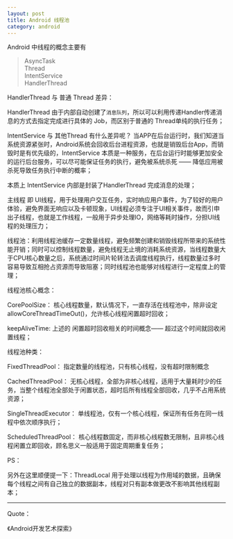 ```yaml
---
layout: post
title: Android 线程池
category: android
---
```



Android 中线程的概念主要有

> AsyncTask                  
> Thread                
> IntentService        
> HandlerThread            




HandlerThread 与 普通 Thread 差异：

HandlerThread 由于内部自动创建了`消息队列`，所以可以利用传递Handler传递消息的方式去指定完成进行具体的 Job，而区别于普通的 Thread单纯的执行任务；

IntentService 与 其他Thread 有什么差异呢？ 当APP在后台运行时，我们知道当系统资源紧张时，Android系统会回收后台进程资源，也就是销毁后台App，而销毁时是有优先级的，IntentService 本质是一种服务，在后台运行时能够更加安全的运行后台服务，可以尽可能保证任务的执行，避免被系统杀死 —— 降低应用被杀死导致任务执行中断的概率；

本质上 IntentService 内部是封装了HandlerThread 完成消息的处理；



主线程 即 UI线程，用于处理用户交互任务，实时响应用户事件，为了较好的用户体验，避免界面无响应以及卡顿现象，UI线程必须专注于UI相关事件，故而引申出子线程，也就是工作线程，一般用于异步处理IO，网络等耗时操作，分担UI线程的处理压力；


线程池：利用线程池缓存一定数量线程，避免频繁创建和销毁线程所带来的系统性能开销；同时可以控制线程数量，避免线程无止境的消耗系统资源，当线程数量大于CPU核心数量之后，系统通过时间片轮转法去调度线程执行，线程数量过多时容易导致互相抢占资源而导致阻塞；同时线程池也能够对线程进行一定程度上的管理；


线程池核心概念：

CorePoolSize： 核心线程数量，默认情况下，一直存活在线程池中，除非设定 allowCoreThreadTimeOut()，允许核心线程闲置超时回收；

keepAliveTime: 上述的 闲置超时回收相关的时间概念—— 超过这个时间就回收闲置线程；


线程池种类：

FixedThreadPool： 指定数量的线程池，只有核心线程，没有超时限制概念

CachedThreadPool： 无核心线程，全部为非核心线程，适用于大量耗时少的任务，当整个线程池全部处于闲置状态，超时后所有线程全部回收，几乎不占用系统资源；

SingleThreadExecutor： 单线程池，仅有一个核心线程，保证所有任务在同一线程中依次顺序执行；

ScheduledThreadPool： 核心线程数固定，而非核心线程数无限制，且非核心线程闲置立即回收，顾名思义一般适用于固定周期重复任务；

PS：

另外在这里顺便提一下：ThreadLocal 用于处理以线程为作用域的数据，且确保每个线程之间有自己独立的数据副本，线程对只有副本做更改不影响其他线程副本；

---

Quote：


《Android开发艺术探索》

